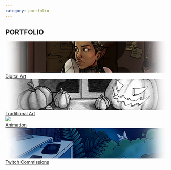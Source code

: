 ```yaml
---
category: portfolio
---
```

## PORTFOLIO

<!-- TODO: Turn these into figures with figcaptions -->
<a href="digital-art"><img src="images/digital-art.png"><br><span>Digital Art</span></a><br>
<a href="traditional-art"><img src="images/traditional-art.png"><br><span>Traditional Art</span></a><br>
<a href="animation"><img src="images/animation.gif"><br><span>Animation</span></a><br>
<a href="twitch-emotes"><img src="images/twitch-emotes.png"><br><span>Twitch Commissions</span></a><br>
